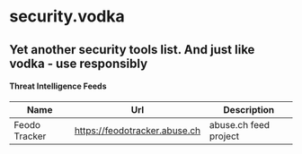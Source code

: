 # security.vodka

## Yet another security tools list. And just like vodka - use responsibly

#### Threat Intelligence Feeds

| Name | Url | Description |
|------|-----|-------------|
| Feodo Tracker | https://feodotracker.abuse.ch | abuse.ch feed project |

